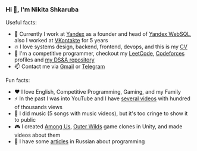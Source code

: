 ### Hi 👋, I'm Nikita Shkaruba

Useful facts:

- 🚀 Currently I work at [Yandex](https://yandex.com/dev/) as a founder and head of [Yandex WebSQL](https://yandex.cloud/en/services/websql), also I worked at [VKontakte](https://vk.com/about) for 5 years
- 🔥 I love systems design, backend, frontend, devops, and this is my [CV](https://docs.google.com/presentation/d/e/2PACX-1vT-CeGR2pGz7VmANxkZtIWEblyYXIxY6WoYZhywtR-ILLjYP2bW_MS8TWYxFtH6do2PDyQ812Jd5DyK/pub?start=false&loop=false&delayms=60000)
- 🦾 I'm a competitive programmer, checkout my [LeetCode](https://leetcode.com/nikita_shkaruba), [Codeforces](https://codeforces.com/profile/nikita_shkaruba) profiles and [my DS&A repository](https://github.com/NikitaShkaruba/data_structures_and_algorithms)
- 📫 Contact me via [Gmail](sh.sigmaone@gmail.com) or [Telegram](https://t.me/nshkaruba)

Fun facts:

- ❤️ I love English, Competitive Programming, Gaming, and my Family
- ⚡ In the past I was into YouTube and I have [several videos](https://www.youtube.com/@AurelianoShowsTheWorld/videos) with hundred of thousands views
- 🎸 I did music (5 songs with music videos), but it's too cringe to show it to public
- 🎮 I created [Among Us](https://github.com/NikitaShkaruba/among_us_clone), [Outer Wilds](https://github.com/NikitaShkaruba/outer_wilds_clone) game clones in Unity, and made videos about them
- 📰 I have some [articles](https://vk.com/@nsh) in Russian about programming
